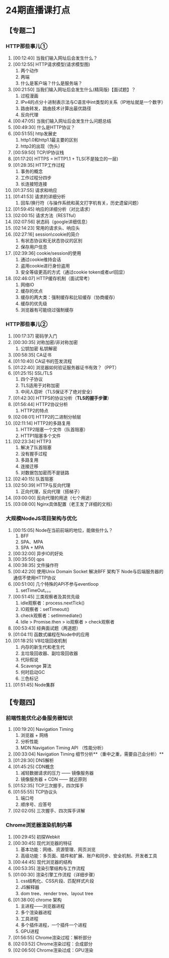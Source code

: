 # 24期直播课打点

## 【专题二】

### HTTP那些事儿①

1. [00:12:40] 当我们输入网址后会发生什么？
2. [00:12:55] HTTP请求模型(请求模型图)
   1. 两个动作
   2. 两端
   3. 什么是客户端？什么是服务端？
3. [00:21:50] 当我们输入网址后会发生什么(精简版)【面试题】？
   1. 过程漫画
   2. IPv4的点分十进制表示法与C语言中int类型的关系（IP地址就是一个数字）
   3. 路由转发，路由技术计算出最优路径
   4. 反向代理
4. [00:47:05] 当我们输入网址后会发生什么问题总结
5. [00:49:30] 什么是HTTP协议？
6. [00:51:55] http发展史
   1. http1.0和http1.1最主要的区别
   2. http2的出现（伪头）
7. [00:59:50] TCP/IP协议栈
8. [01:17:20] HTTPS = HTTP1.1 + TLS(不是独立的一层)
9. [01:28:35] HTTP工作过程
   1. 事务的概念
   2. 工作过程分四步
   3. 长连接短连接
10. [01:37:55] 请求和响应
11. [01:41:53] 请求的详细分析
    1. 回车/换行符（与操作系统和英文打字机有关，历史遗留问题）
12. [01:59:45] 响应的详细分析（对比请求）
13. [02:00:15] 请求方法（RESTful）
14. [02:07:56] 状态码（google详细信息）
15. [02:14:23] 常用的请求头、响应头
16. [02:27:16] session\cookie的简介
    1. 有状态协议和无状态协议的区别
    2. 保存用户信息
17. [02:39:36] cookie/session的使用
    1. 通过cookie维持会话
    2. 盗用cookie进行身份盗用
    3. 安全等级更高的方式（通过cookie token或者url回显）
18. [02:46:07] HTTP缓存机制（面试常考）
    1. 网络IO
    2. 缓存的优点
    3. 缓存的两大类：强制缓存和比较缓存（协商缓存）
    4. 缓存的优先级
    5. 浏览器有可能绕过强制缓存

### HTTP那些事儿②

1. [00:17:37] 密码学入门
2. [00:30:35] 对称加密/非对称加密
   1. 公钥加密   私钥解密
3. [00:58:35] CA证书
4. [01:10:40] CA证书的签发流程
5. [01:22:40] 浏览器如何验证服务器证书有效？（PPT）
6. [01:25:15] SSL/TLS
   1. 四个子协议
   2. TLS适用于对称加密
   3. 中间人窃听（TLS保证不了绝对安全）
7. [01:42:30] HTTPS的协议分析（**TLS的握手步骤**）
8. [01:56:44] HTTP2协议分析
   1. HTTP2的特点
9. [02:08:01] HTTP2的二进制分帧层
10. [02:11:14] HTTP2的多路复用
    1. HTTP2阻塞一个文件（队首阻塞）
    2. HTTP1阻塞多个文件
11. [02:23:34] HTTP3
    1. 解决了队首阻塞
    2. 没有握手过程
    3. 多路复用
    4. 连接迁移
    5. 对数据包加密而不是链路
12. [02:40:15] 队首阻塞
13. [02:50:39] HTTP与反向代理
    1. 正向代理，反向代理（搭梯子）
14. [03:00:00] 反向代理的用途（七个用途）
15. [03:08:00] Nginx具体配置（老王发了详细的文档）

### 大规模NodeJS项目架构与优化

1. [00:15:05] Node在当前前端的地位，能做些什么？
   1. BFF
   2. SPA、MPA
   3. SPA + MPA
2. [00:32:00] 异步IO的好处
3. [00:35:50] qps
4. [00:38:35] 文件操作符
5. [00:42:20] 使用Unix Domain Socket 解决BFF 架构下 Node与后端服务器的通信不使用HTTP协议
6. [00:51:00] 几个特殊的API不参与eventloop
   1. setTimeOut。。。
7. [00:51:45] 三类观察者及其优先级
   1. idle观察者：process.nextTick()
   2. IO观察者：setTimeout()
   3. check观察者：setImmediate()
   4. Idle > Promise.then > io观察者 > check观察者
8. [00:53:43] 经典面试题（两道题）
9. [01:04:11] 函数式编程在Node中的应用
10. [01:18:25] V8垃圾回收机制
    1. 内存的新生代和老生代
    2. 主垃圾回收器、副垃圾回收器
    3. 代际假说
    4. Scavenge 算法
    5. 何时启动GC
    6. 三色标记
11. [01:51:45] Node集群

## 【专题四】

### 前端性能优化必备服务器知识

1. [00:19:20] Navigation Timing
   1. 浏览器 + 网络
   2. 分析性能
   3. MDN Navigation Timing API （性能分析）
2. [00:33:04] Navigation Timing 细节分析**（重中之重，需要自己会分析）**
3. [01:28:30] DNS解析
4. [01:45:25] CDN概念
   1. 减轻数据请求的压力 —— 镜像服务器
   2. 镜像服务器 + CDN —— 就近原则
5. [01:52:35] TCP三次握手，四次挥手
6. [01:55:55] TCP协议头
   1. 端口号
   2. 顺序号、应答号
7. [02:02:05] 三次握手、四次挥手详解

### Chrome浏览器渲染机制内幕

1. [00:29:45] 初探Webkit
2. [00:30:45] 现代浏览器的特征
   1. 基本功能：网络、资源管理、网页浏览
   2. 高级功能：多页面、插件和扩展、账户和同步、安全机制、开发者工具
3. [00:44:45] 现代浏览器的结构
4. [00:53:35] 渲染引擎结构与工作流程
5. [01:00:30] 渲染引擎工作流程（详细步骤）
   1. css结构化、CSS片段、匹配样式片段
   2. JS解释器
   3. dom tree、render tree、layout tree
6. [01:38:00] chrome 架构
   1. 主进程——浏览器进程
   2. 多个渲染器进程
   3. 工具进程
   4. 多个插件进程，一个插件一个进程
   5. GPU进程
7. [01:56:55] Chrome渲染过程：解析部分
8. [02:03:52] Chrome渲染过程：合成部分
9. [02:06:50] Chrome渲染过成：GPU渲染